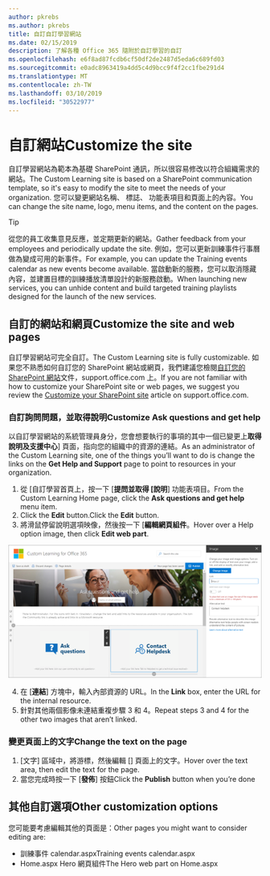 ```yaml
---
author: pkrebs
ms.author: pkrebs
title: 自訂自訂學習網站
ms.date: 02/15/2019
description: 了解各種 Office 365 隨附於自訂學習的自訂
ms.openlocfilehash: e6f8ad87fcdb6cf50df2de2487d5eda6c689fd03
ms.sourcegitcommit: e0adc8963419a4dd5c4d9bcc9f4f2cc1fbe291d4
ms.translationtype: MT
ms.contentlocale: zh-TW
ms.lasthandoff: 03/10/2019
ms.locfileid: "30522977"
---
```

# <a name="customize-the-site"></a><span data-ttu-id="fe731-103">自訂網站</span><span class="sxs-lookup"><span data-stu-id="fe731-103">Customize the site</span></span>

<span data-ttu-id="fe731-104">自訂學習網站為範本為基礎 SharePoint 通訊，所以很容易修改以符合組織需求的網站。</span><span class="sxs-lookup"><span data-stu-id="fe731-104">The Custom Learning site is based on a SharePoint communication template, so it's easy to modify the site to meet the needs of your organization.</span></span> <span data-ttu-id="fe731-105">您可以變更網站名稱、 標誌、 功能表項目和頁面上的內容。</span><span class="sxs-lookup"><span data-stu-id="fe731-105">You can change the site name, logo, menu items, and the content on the pages.</span></span> 

> [!TIP]
> <span data-ttu-id="fe731-106">從您的員工收集意見反應，並定期更新的網站。</span><span class="sxs-lookup"><span data-stu-id="fe731-106">Gather feedback from your employees and periodically update the site.</span></span> <span data-ttu-id="fe731-107">例如，您可以更新訓練事件行事曆做為變成可用的新事件。</span><span class="sxs-lookup"><span data-stu-id="fe731-107">For example, you can update the Training events calendar as new events become available.</span></span> <span data-ttu-id="fe731-108">當啟動新的服務，您可以取消隱藏內容，並建置目標的訓練播放清單設計的新服務啟動。</span><span class="sxs-lookup"><span data-stu-id="fe731-108">When launching new services, you can unhide content and build targeted training playlists designed for the launch of the new services.</span></span> 

## <a name="customize-the-site-and-web-pages"></a><span data-ttu-id="fe731-109">自訂的網站和網頁</span><span class="sxs-lookup"><span data-stu-id="fe731-109">Customize the site and web pages</span></span>

<span data-ttu-id="fe731-110">自訂學習網站可完全自訂。</span><span class="sxs-lookup"><span data-stu-id="fe731-110">The Custom Learning site is fully customizable.</span></span> <span data-ttu-id="fe731-111">如果您不熟悉如何自訂您的 SharePoint 網站或網頁，我們建議您檢閱[自訂您的 SharePoint 網站](https://support.office.com/en-us/article/customize-your-sharepoint-site-320b43e5-b047-4fda-8381-f61e8ac7f59b)文件，support.office.com 上。</span><span class="sxs-lookup"><span data-stu-id="fe731-111">If you are not familiar with how to customize your SharePoint site or web pages, we suggest you review the [Customize your SharePoint site](https://support.office.com/en-us/article/customize-your-sharepoint-site-320b43e5-b047-4fda-8381-f61e8ac7f59b) article on support.office.com.</span></span> 

### <a name="customize-ask-questions-and-get-help"></a><span data-ttu-id="fe731-112">自訂詢問問題，並取得說明</span><span class="sxs-lookup"><span data-stu-id="fe731-112">Customize Ask questions and get help</span></span>

<span data-ttu-id="fe731-113">以自訂學習網站的系統管理員身分，您會想要執行的事項的其中一個已變更上**取得說明及支援中心**] 頁面，指向您的組織中的資源的連結。</span><span class="sxs-lookup"><span data-stu-id="fe731-113">As an administrator of the Custom Learning site, one of the things you’ll want to do is change the links on the **Get Help and Support** page to point to resources in your organization.</span></span> 

1.  <span data-ttu-id="fe731-114">從 [自訂學習首頁上，按一下 [**提問並取得 [說明**] 功能表項目。</span><span class="sxs-lookup"><span data-stu-id="fe731-114">From the Custom Learning Home page, click the **Ask questions and get help** menu item.</span></span>
2.  <span data-ttu-id="fe731-115">Click the **Edit** button.</span><span class="sxs-lookup"><span data-stu-id="fe731-115">Click the **Edit** button.</span></span>
3.  <span data-ttu-id="fe731-116">將滑鼠停留說明選項映像，然後按一下 [**編輯網頁組件**。</span><span class="sxs-lookup"><span data-stu-id="fe731-116">Hover over a Help option image, then click **Edit web part**.</span></span>

![cg edithelp.png](media/cg-edithelp.png)

4.  <span data-ttu-id="fe731-118">在 [**連結**] 方塊中，輸入內部資源的 URL。</span><span class="sxs-lookup"><span data-stu-id="fe731-118">In the **Link** box, enter the URL for the internal resource.</span></span> 
5.  <span data-ttu-id="fe731-119">針對其他兩個影像未連結重複步驟 3 和 4。</span><span class="sxs-lookup"><span data-stu-id="fe731-119">Repeat steps 3 and 4 for the other two images that aren’t linked.</span></span>

### <a name="change-the-text-on-the-page"></a><span data-ttu-id="fe731-120">變更頁面上的文字</span><span class="sxs-lookup"><span data-stu-id="fe731-120">Change the text on the page</span></span>

1. <span data-ttu-id="fe731-121">[文字] 區域中，將游標，然後編輯 [] 頁面上的文字。</span><span class="sxs-lookup"><span data-stu-id="fe731-121">Hover over the text area, then edit the text for the page.</span></span> 
2. <span data-ttu-id="fe731-122">當您完成時按一下 [**發佈**] 按鈕</span><span class="sxs-lookup"><span data-stu-id="fe731-122">Click the **Publish** button when you’re done</span></span>

## <a name="other-customization-options"></a><span data-ttu-id="fe731-123">其他自訂選項</span><span class="sxs-lookup"><span data-stu-id="fe731-123">Other customization options</span></span>
<span data-ttu-id="fe731-124">您可能要考慮編輯其他的頁面是：</span><span class="sxs-lookup"><span data-stu-id="fe731-124">Other pages you might want to consider editing are:</span></span>

- <span data-ttu-id="fe731-125">訓練事件 calendar.aspx</span><span class="sxs-lookup"><span data-stu-id="fe731-125">Training events calendar.aspx</span></span>
- <span data-ttu-id="fe731-126">Home.aspx Hero 網頁組件</span><span class="sxs-lookup"><span data-stu-id="fe731-126">The Hero web part on Home.aspx</span></span>

